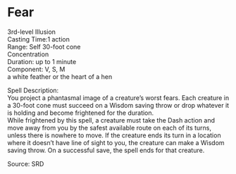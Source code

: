 # Fear
3rd-level Illusion<br>
Casting Time:1 action<br>
Range: Self
30-foot cone<br>
Concentration<br>
Duration: up to 1 minute<br>
Component: V, S, M<br>
a white feather or the heart of a hen

Spell Description:<br>
You project a phantasmal image of a creature’s worst fears. Each creature in a 30-foot cone must succeed on a Wisdom saving throw or drop whatever it is holding and become frightened for the duration.<br>While frightened by this spell, a creature must take the Dash action and move away from you by the safest available route on each of its turns, unless there is nowhere to move. If the creature ends its turn in a location where it doesn’t have line of sight to you, the creature can make a Wisdom saving throw. On a successful save, the spell ends for that creature.

Source: SRD
